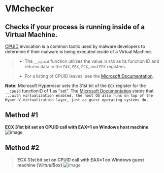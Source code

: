 # VMchecker

## Checks if your process is running inside of a Virtual Machine.


[CPUID](https://learn.microsoft.com/en-us/cpp/intrinsics/cpuid-cpuidex?view=msvc-170) invocation is a common tactic used by malware developers to determine if their malware is being executed inside of a Virtual Machine.

> - The `__cpuid` function utilizes the value in `EAX` as its function ID and returns data in the `EAX`, `EBX`, `ECX`, and `EDX` registers.

> - For a listing of CPUID leaves, see the [Microsoft Documentation](https://learn.microsoft.com/en-us/virtualization/hyper-v-on-windows/tlfs/feature-discovery).



**Note:** Microsoft Hypervisor sets the 31st bit of the `ECX` register for the `__cpuid` functionID of 1 as "set". The [Microsoft Documentation](https://learn.microsoft.com/en-us/virtualization/hyper-v-on-windows/about/) states that `...with virtualization enabled, the host OS also runs on top of the Hyper-V virtualization layer, just as guest operating systems do.`

## Method #1
**ECX 31st bit set on CPUID call with EAX=1 on Windows host machine**
![image](https://github.com/ChrisMartin-CyberSec/VMchecker/assets/111389653/64514bc9-f87a-405b-8acd-c8788a838dc3)


## Method #2
>**ECX 31st bit set on CPUID call with EAX=1 on Windows guest machine (*VirtualBox*)**
![image](https://github.com/ChrisMartin-CyberSec/VMchecker/assets/111389653/c218ede4-e67b-4a6a-9b50-ac5cdcd81d96)

